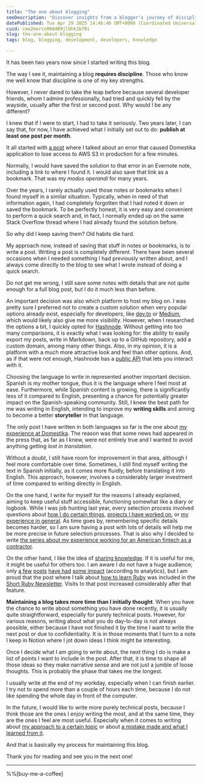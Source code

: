 ```yaml
---
title: "The one about blogging"
seoDescription: "Discover insights from a blogger's journey of discipline, language choices, and sharing knowledge with the developer community over two years"
datePublished: Tue Apr 29 2025 14:46:46 GMT+0000 (Coordinated Universal Time)
cuid: cma2mercn000d09jlbhk1b70i
slug: the-one-about-blogging
tags: blog, blogging, development, developers, knowledge

---
```


It has been two years now since I started writing this blog.

The way I see it, maintaining a blog **requires discipline**. Those who know me well know that discipline is one of my key strengths.

However, I never dared to take the leap before because several developer friends, whom I admire professionally, had tried and quickly fell by the wayside, usually after the first or second post. Why would I be any different?

I knew that if I were to start, I had to take it seriously. Two years later, I can say that, for now, I have achieved what I initially set out to do: **publish at least one post per month**.

It all started with [a post](https://blog.davidmp.es/the-one-with-access-denied-to-aws-in-production) where I talked about an error that caused Domestika application to lose access to AWS S3 in production for a few minutes.

Normally, I would have saved the solution to that error in an Evernote note, including a link to where I found it. I would also save that link as a bookmark. That was my *modus operandi* for many years.

Over the years, I rarely actually used those notes or bookmarks when I found myself in a similar situation. Typically, when in need of that information again, I had completely forgotten that I had noted it down or saved the bookmark. To be perfectly honest, it is very easy and convenient to perform a quick search and, in fact, I normally ended up on the same Stack Overflow thread where I had already found the solution before.

So why did I keep saving them? Old habits die hard.

My approach now, instead of saving that stuff in notes or bookmarks, is to write a post. Writing a post is completely different. There have been several occasions when I needed something I had previously written about, and I always come directly to the blog to see what I wrote instead of doing a quick search.

Do not get me wrong, I still save some notes with details that are not quite enough for a full blog post, but I do it much less than before.

An important decision was also which platform to host my blog on. I was pretty sure I preferred not to create a custom solution when very popular options already exist, especially for developers, like [dev.to](http://dev.to) or [Medium](https://medium.com/), which would likely also give me more visibility. However, when I researched the options a bit, I quickly opted for [Hashnode](https://hashnode.com/). Without getting into too many comparisons, it is exactly what I was looking for: the ability to easily export my posts, write in Markdown, back up to a GitHub repository, add a custom domain, among many other things. Also, in my opinion, it is a platform with a much more attractive look and feel than other options. And, as if that were not enough, Hashnode has a [public API](https://apidocs.hashnode.com/) that lets you interact with it.

Choosing the language to write in represented another important decision. Spanish is my mother tongue, thus it is the language where I feel most at ease. Furthermore, while Spanish content is growing, there is significantly less of it compared to English, presenting a chance for potentially greater impact on the Spanish-speaking community. Still, I knew the best path for me was writing in English, intending to improve my **writing skills** and aiming to become a better **storyteller** in that language.

The only post I have written in both languages so far is the one about [my experience at Domestika](https://blog.davidmp.es/el-de-mi-experiencia-en-domestika). The reason was that some news had appeared in the press that, as far as I knew, were not entirely true and I wanted to avoid anything getting *lost in translation*.

Without a doubt, I still have room for improvement in that area, although I feel more comfortable over time. Sometimes, I still find myself writing the text in Spanish initially, as it comes more fluidly, before translating it into English. This approach, however, involves a considerably larger investment of time compared to writing directly in English.

On the one hand, I write for myself for the reasons I already explained, aiming to keep useful stuff accessible, functioning somewhat like a diary or logbook. While I was job hunting last year, every selection process involved questions about [how I do certain things](https://blog.davidmp.es/the-one-about-mentoring-junior-developers), [projects I have worked on](https://blog.davidmp.es/the-one-about-my-favorite-project-so-far), or [my experience in general](https://blog.davidmp.es/the-one-about-my-experience-working-remotely). As time goes by, remembering specific details becomes harder, so I am sure having a post with lots of details will help me be more precise in future selection processes. That is also why I decided to write [the series about my experience working for an American fintech as a contractor](https://blog.davidmp.es/series/working-for-an-american-fintech).

On the other hand, I like the idea of [sharing knowledge](https://endler.dev/2025/best-programmers/#write). If it is useful for me, it might be useful for others too. I am aware I do not have a huge audience; only [a few](https://blog.davidmp.es/the-one-with-a-large-project-in-a-github-repository) [posts](https://blog.davidmp.es/the-one-with-openssl-issues-installing-older-ruby-versions-on-ubuntu-2204) [have had](https://blog.davidmp.es/the-one-with-a-mouse-jiggler-in-ubuntu) [some impact](https://blog.davidmp.es/the-one-about-working-with-macos-being-a-linux-user) (according to analytics), but I am proud that the post where I talk about [how to learn Ruby](https://blog.davidmp.es/the-one-about-learning-ruby) was included in the [Short Ruby Newsletter](https://newsletter.shortruby.com/p/edition-120). Visits to that post increased considerably after that feature.

**Maintaining a blog takes more time than I initially thought**. When you have the chance to write about something you have done recently, it is usually quite straightforward, especially for purely technical posts. However, for various reasons, writing about what you do day-to-day is not always possible, either because I have not finished it by the time I want to write the next post or due to confidentiality. It is in those moments that I turn to a note I keep in Notion where I jot down ideas I think might be interesting.

Once I decide what I am going to write about, the next thing I do is make a list of points I want to include in the post. After that, it is time to shape all those ideas so they make narrative sense and are not just a jumble of loose thoughts. This is probably the phase that takes me the longest.

I usually write at the end of my workday, especially when I can finish earlier. I try not to spend more than a couple of hours each time, because I do not like spending the whole day in front of the computer.

In the future, I would like to write more purely technical posts, because I think those are the ones I enjoy writing the most, and at the same time, they are the ones I feel are most useful. Especially when it comes to writing about [my approach to a certain topic](https://blog.davidmp.es/the-one-about-conditionals-in-ruby) or about [a mistake made and what I learned from it](https://blog.davidmp.es/the-one-with-access-denied-to-aws-in-production).

And that is basically my process for maintaining this blog.

Thank you for reading and see you in the next one!

---

%%[buy-me-a-coffee]